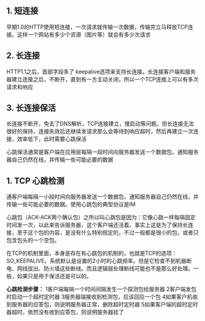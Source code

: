 ## 1. 短连接

早期1.0的HTTP使用短连接，一次请求就传输一次数据，传输完立马释放TCP连接。这样一个网站有多少个资源（图片等）就会有多少次请求





## 2. 长连接

HTTP1.1之后，首部字段多了 keepalive选项来支持长连接。长连接客户端和服务器建立连接之后，不断开，直到有一方主动关闭，所以一个TCP连接上可以有多次请求和响应





## 3. 长连接保活

长连接不断开，免去了DNS解析，TCP连接建立，慢启动等问题。但长连接无法很好的保持，连接失效后还继续发请求那么会等待到响应超时，然后再建立一次连接，效率低下，此时需要心跳保活



心跳保活通常是客户端在应用层每隔一段时间向服务器发送一个数据包，通知服务器自己仍然在线，并传输一些可能必要的数据

















## 1. TCP 心跳检测

通客户端每隔一小段时间向服务器发送一个数据包，通知服务器自己仍然在线，并传输一些可能必要的数据。使用心跳包的典型协议是IM



心跳包（ACK-ACK两个确认包）之所以叫心跳包是因为：它像心跳一样每隔固定时间发一次，以此来告诉服务器，这个客户端还活着。事实上这是为了保持长连接，至于这个包的内容，是没有什么特别规定的，不过一般都是很小的包，或者只包含包头的一个空包。



在TCP的机制里面，本身是存在有心跳包的机制的，也就是TCP的选项：SO_KEEPALIVE。系统默认是设置的2小时的心跳频率。但是它检查不到机器断电、网线拔出、防火墙这些断线。而且逻辑层处理断线可能也不是那么好处理。一般，如果只是用于保活还是可以的。





**心跳检测步骤：**
   1客户端每隔一个时间间隔发生一个探测包给服务器
   2客户端发包时启动一个超时定时器
   3服务器端接收到检测包，应该回应一个包
   4如果客户机收到服务器的应答包，则说明服务器正常，删除超时定时器
   5如果客户端的超时定时器超时，依然没有收到应答包，则说明服务器挂了